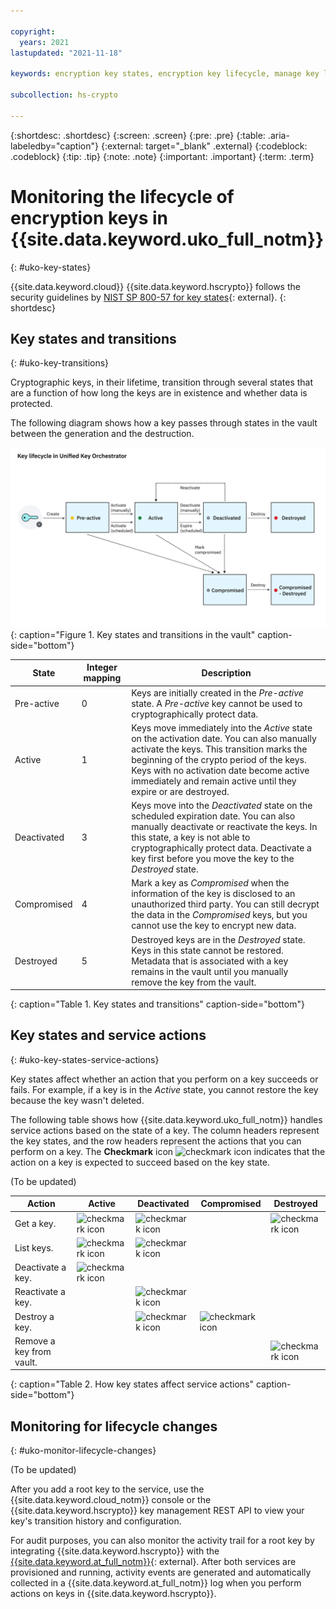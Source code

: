 ```yaml
---

copyright:
  years: 2021
lastupdated: "2021-11-18"

keywords: encryption key states, encryption key lifecycle, manage key lifecycle, Unified Key Orchestrator

subcollection: hs-crypto

---
```



{:shortdesc: .shortdesc}
{:screen: .screen}
{:pre: .pre}
{:table: .aria-labeledby="caption"}
{:external: target="_blank" .external}
{:codeblock: .codeblock}
{:tip: .tip}
{:note: .note}
{:important: .important}
{:term: .term}


# Monitoring the lifecycle of encryption keys in {{site.data.keyword.uko_full_notm}}
{: #uko-key-states}

{{site.data.keyword.cloud}} {{site.data.keyword.hscrypto}} follows the security guidelines by [NIST SP 800-57 for key states](https://www.nist.gov/publications/recommendation-key-management-part-1-general-0){: external}.
{: shortdesc}

## Key states and transitions
{: #uko-key-transitions}

Cryptographic keys, in their lifetime, transition through several states that are a function of how long the keys are in existence and whether data is protected.

The following diagram shows how a key passes through states in the vault between the generation and the destruction.

![Key states and transitions in the vault](/images/uko-key-states.svg "Key states and transitions in the vault"){: caption="Figure 1. Key states and transitions in the vault" caption-side="bottom"}




| State       | Integer mapping | Description |
|-------------|-----------------|-------------|
| Pre-active  |        0        | Keys are initially created in the _Pre-active_ state. A _Pre-active_ key cannot be used to cryptographically protect data. |
| Active      |        1        | Keys move immediately into the _Active_ state on the activation date. You can also manually activate the keys. This transition marks the beginning of the crypto period of the keys. Keys with no activation date become active immediately and remain active until they expire or are destroyed. |
| Deactivated |        3        | Keys move into the _Deactivated_ state on the scheduled expiration date. You can also manually deactivate or reactivate the keys. In this state, a key is not able to cryptographically protect data. Deactivate a key first before you move the key to the _Destroyed_ state. |
| Compromised |        4        | Mark a key as _Compromised_ when the information of the key is disclosed to an unauthorized third party. You can still decrypt the data in the _Compromised_ keys, but you cannot use the key to encrypt new data. |
| Destroyed   |        5        | Destroyed keys are in the _Destroyed_ state. Keys in this state cannot be restored. Metadata that is associated with a key remains in the vault until you manually remove the key from the vault. |
{: caption="Table 1. Key states and transitions" caption-side="bottom"}


## Key states and service actions
{: #uko-key-states-service-actions}

Key states affect whether an action that you perform on a key succeeds or fails. For example, if a key is in the _Active_ state, you cannot restore the key because the key wasn't deleted.

The following table shows how {{site.data.keyword.uko_full_notm}} handles service actions based on the state of a key. The column headers represent the key states, and the row headers represent the actions that you can perform on a key. The **Checkmark** icon ![checkmark icon](../icons/checkmark-icon.svg "Checkmark") indicates that the action on a key is expected to succeed based on the key state.


(To be updated)

| Action | Active | Deactivated | Compromised | Destroyed |
| ------ | ------ | ----------- | ----------- | --------- |
| Get a key. | ![checkmark icon](../icons/checkmark-icon.svg "Checkmark") | ![checkmark icon](../icons/checkmark-icon.svg "Checkmark") |  |![checkmark icon](../icons/checkmark-icon.svg "Checkmark")|
| List keys. | ![checkmark icon](../icons/checkmark-icon.svg "Checkmark") | ![checkmark icon](../icons/checkmark-icon.svg "Checkmark") |     |   |
| Deactivate a key. | ![checkmark icon](../icons/checkmark-icon.svg "Checkmark") |     |     |   |
| Reactivate a key. |     | ![checkmark icon](../icons/checkmark-icon.svg "Checkmark") |     |   |
| Destroy a key. |  | ![checkmark icon](../icons/checkmark-icon.svg "Checkmark") | ![checkmark icon](../icons/checkmark-icon.svg "Checkmark") |   |
| Remove a key from vault. |     |     |  | ![checkmark icon](../icons/checkmark-icon.svg "Checkmark") |
{: caption="Table 2. How key states affect service actions" caption-side="bottom"}



## Monitoring for lifecycle changes
{: #uko-monitor-lifecycle-changes}

(To be updated)

After you add a root key to the service, use the {{site.data.keyword.cloud_notm}} console or the {{site.data.keyword.hscrypto}} key management REST API to view your key's transition history and configuration.

For audit purposes, you can also monitor the activity trail for a root key by integrating {{site.data.keyword.hscrypto}} with the [{{site.data.keyword.at_full_notm}}](/docs/activity-tracker?topic=activity-tracker-getting-started){: external}. After both services are provisioned and running, activity events are generated and automatically collected in a {{site.data.keyword.at_full_notm}} log when you perform actions on keys in {{site.data.keyword.hscrypto}}.







